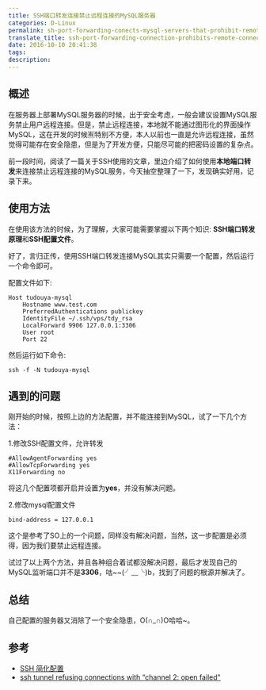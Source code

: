 ```yaml
---
title: SSH端口转发连接禁止远程连接的MySQL服务器
categories: D-Linux
permalink: sh-port-forwarding-conects-mysql-servers-that-prohibit-remote-conections
translate_title: ssh-port-forwarding-connection-prohibits-remote-connection-to-mysql-server
date: 2016-10-10 20:41:38
tags:
description:
---
```

## 概述
在服务器上部署MySQL服务器的时候，出于安全考虑，一般会建议设置MySQL服务禁止用户远程连接。但是，禁止远程连接，本地就不能通过图形化的界面操作MySQL，这在开发的时候🈶特别不方便，本人以前也一直是允许远程连接，虽然觉得可能存在安全隐患，但是为了开发方便，只能尽可能的把密码设置的复杂点。   

前一段时间，阅读了一篇关于SSH使用的文章，里边介绍了如何使用**本地端口转发**来连接禁止远程连接的MySQL服务，今天抽空整理了一下，发现确实好用，记录下来。  


## 使用方法
在使用该方法的时候，为了理解，大家可能需要掌握以下两个知识: **SSH端口转发原理**和**SSH配置文件**。   

好了，言归正传，使用SSH端口转发连接MySQL其实只需要一个配置，然后运行一个命令即可。  

配置文件如下:  

```
Host tudouya-mysql
    Hostname www.test.com
    PreferredAuthentications publickey
    IdentityFile ~/.ssh/vps/tdy_rsa
    LocalForward 9906 127.0.0.1:3306
    User root
    Port 22
```

然后运行如下命令:  

```
ssh -f -N tudouya-mysql
```

## 遇到的问题
刚开始的时候，按照上边的方法配置，并不能连接到MySQL，试了一下几个方法：

1.修改SSH配置文件，允许转发  

```
#AllowAgentForwarding yes
#AllowTcpForwarding yes
X11Forwarding no
```
将这几个配置项都开启并设置为**yes**，并没有解决问题。

2.修改mysql配置文件  

```
bind-address = 127.0.0.1
```
这个是参考了SO上的一个问题，同样没有解决问题，当然，这一步配置是必须得，因为我们要禁止远程连接。

试过了以上两个方法，并且各种组合着试都没解决问题，最后才发现自己的MySQL监听端口并不是**3306**，咕~~(╯﹏╰)b，找到了问题的根源并解决了。  



## 总结
自己配置的服务器又消除了一个安全隐患，O(∩_∩)O哈哈~。

## 参考
* [SSH 简化配置](http://gold.xitu.io/entry/5704cf8e71cfe4005dc76f18)
* [ssh tunnel refusing connections with “channel 2: open failed"](http://serverfault.com/questions/489192/ssh-tunnel-refusing-connections-with-channel-2-open-failed) 

